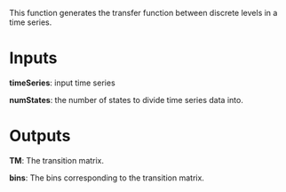 This function generates the transfer function between discrete levels in a time series. 

# Inputs
**timeSeries**: input time series

**numStates**: the number of states to divide time series data into.

# Outputs
**TM**: The transition matrix. 

**bins**: The bins corresponding to the transition matrix. 
